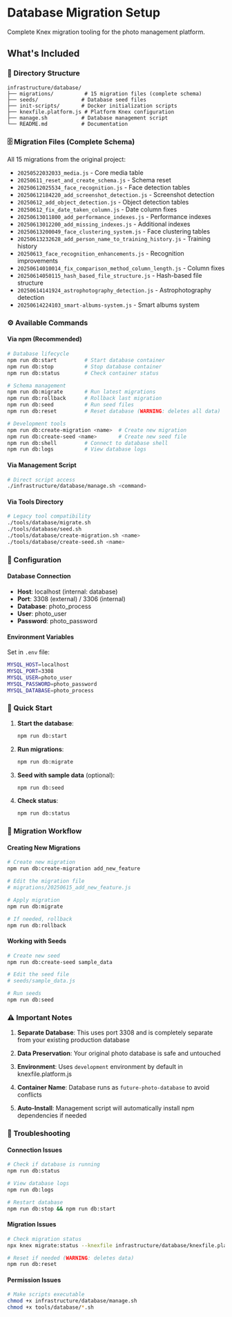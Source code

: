 # Database Migration Setup

Complete Knex migration tooling for the photo management platform.

## What's Included

### 📁 Directory Structure
```
infrastructure/database/
├── migrations/          # 15 migration files (complete schema)
├── seeds/              # Database seed files  
├── init-scripts/       # Docker initialization scripts
├── knexfile.platform.js # Platform Knex configuration
├── manage.sh           # Database management script
└── README.md           # Documentation
```

### 🗄️ Migration Files (Complete Schema)
All 15 migrations from the original project:
- `20250522032033_media.js` - Core media table
- `20250611_reset_and_create_schema.js` - Schema reset
- `20250612025534_face_recognition.js` - Face detection tables
- `20250612184220_add_screenshot_detection.js` - Screenshot detection
- `20250612_add_object_detection.js` - Object detection tables
- `20250612_fix_date_taken_column.js` - Date column fixes
- `20250613011800_add_performance_indexes.js` - Performance indexes
- `20250613012200_add_missing_indexes.js` - Additional indexes
- `20250613200049_face_clustering_system.js` - Face clustering tables
- `20250613232628_add_person_name_to_training_history.js` - Training history
- `20250613_face_recognition_enhancements.js` - Recognition improvements
- `20250614010014_fix_comparison_method_column_length.js` - Column fixes
- `20250614050115_hash_based_file_structure.js` - Hash-based file structure
- `20250614141924_astrophotography_detection.js` - Astrophotography detection
- `20250614224103_smart-albums-system.js` - Smart albums system

### ⚙️ Available Commands

#### Via npm (Recommended)
```bash
# Database lifecycle
npm run db:start         # Start database container
npm run db:stop          # Stop database container  
npm run db:status        # Check container status

# Schema management
npm run db:migrate       # Run latest migrations
npm run db:rollback      # Rollback last migration
npm run db:seed          # Run seed files
npm run db:reset         # Reset database (WARNING: deletes all data)

# Development tools
npm run db:create-migration <name>  # Create new migration
npm run db:create-seed <name>       # Create new seed file
npm run db:shell         # Connect to database shell
npm run db:logs          # View database logs
```

#### Via Management Script
```bash
# Direct script access
./infrastructure/database/manage.sh <command>
```

#### Via Tools Directory
```bash
# Legacy tool compatibility
./tools/database/migrate.sh
./tools/database/seed.sh
./tools/database/create-migration.sh <name>
./tools/database/create-seed.sh <name>
```

### 🔧 Configuration

#### Database Connection
- **Host**: localhost (internal: database)
- **Port**: 3308 (external) / 3306 (internal)
- **Database**: photo_process
- **User**: photo_user
- **Password**: photo_password

#### Environment Variables
Set in `.env` file:
```bash
MYSQL_HOST=localhost
MYSQL_PORT=3308
MYSQL_USER=photo_user
MYSQL_PASSWORD=photo_password
MYSQL_DATABASE=photo_process
```

### 🚀 Quick Start

1. **Start the database**:
   ```bash
   npm run db:start
   ```

2. **Run migrations**:
   ```bash
   npm run db:migrate
   ```

3. **Seed with sample data** (optional):
   ```bash
   npm run db:seed
   ```

4. **Check status**:
   ```bash
   npm run db:status
   ```

### 🔄 Migration Workflow

#### Creating New Migrations
```bash
# Create new migration
npm run db:create-migration add_new_feature

# Edit the migration file
# migrations/20250615_add_new_feature.js

# Apply migration
npm run db:migrate

# If needed, rollback
npm run db:rollback
```

#### Working with Seeds
```bash
# Create new seed
npm run db:create-seed sample_data

# Edit the seed file
# seeds/sample_data.js

# Run seeds
npm run db:seed
```

### ⚠️ Important Notes

1. **Separate Database**: This uses port 3308 and is completely separate from your existing production database

2. **Data Preservation**: Your original photo database is safe and untouched

3. **Environment**: Uses `development` environment by default in knexfile.platform.js

4. **Container Name**: Database runs as `future-photo-database` to avoid conflicts

5. **Auto-Install**: Management script will automatically install npm dependencies if needed

### 🐛 Troubleshooting

#### Connection Issues
```bash
# Check if database is running
npm run db:status

# View database logs
npm run db:logs

# Restart database
npm run db:stop && npm run db:start
```

#### Migration Issues
```bash
# Check migration status
npx knex migrate:status --knexfile infrastructure/database/knexfile.platform.js

# Reset if needed (WARNING: deletes data)
npm run db:reset
```

#### Permission Issues
```bash
# Make scripts executable
chmod +x infrastructure/database/manage.sh
chmod +x tools/database/*.sh
```